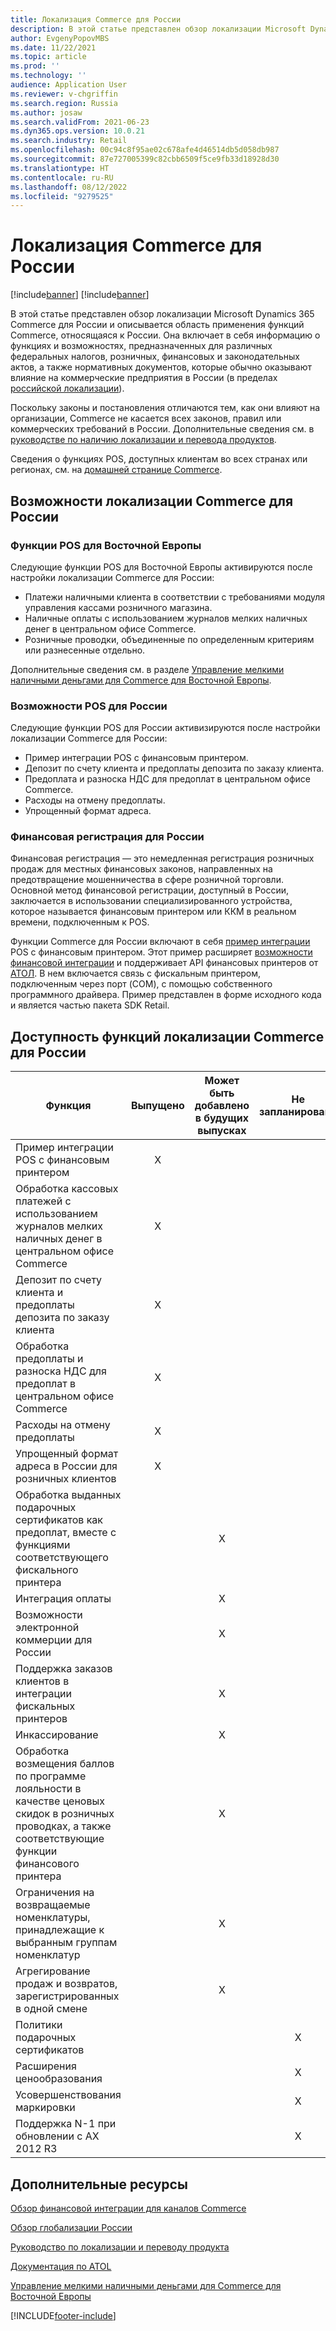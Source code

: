 ```yaml
---
title: Локализация Commerce для России
description: В этой статье представлен обзор локализации Microsoft Dynamics 365 Commerce для России.
author: EvgenyPopovMBS
ms.date: 11/22/2021
ms.topic: article
ms.prod: ''
ms.technology: ''
audience: Application User
ms.reviewer: v-chgriffin
ms.search.region: Russia
ms.author: josaw
ms.search.validFrom: 2021-06-23
ms.dyn365.ops.version: 10.0.21
ms.search.industry: Retail
ms.openlocfilehash: 00c94c8f95ae02c678afe4d46514db5d058db987
ms.sourcegitcommit: 87e727005399c82cbb6509f5ce9fb33d18928d30
ms.translationtype: HT
ms.contentlocale: ru-RU
ms.lasthandoff: 08/12/2022
ms.locfileid: "9279525"
---
```

# <a name="commerce-localization-for-russia"></a>Локализация Commerce для России

[!include[banner](../includes/banner.md)]
[!include[banner](../includes/preview-banner.md)]

В этой статье представлен обзор локализации Microsoft Dynamics 365 Commerce для России и описывается область применения функций Commerce, относящаяся к России. Она включает в себя информацию о функциях и возможностях, предназначенных для различных федеральных налогов, розничных, финансовых и законодательных актов, а также нормативных документов, которые обычно оказывают влияние на коммерческие предприятия в России (в пределах [российской локализации](../../finance/localizations/russia.md)).

Поскольку законы и постановления отличаются тем, как они влияют на организации, Commerce не касается всех законов, правил или коммерческих требований в России. Дополнительные сведения см. в [руководстве по наличию локализации и перевода продуктов](https://aka.ms/dynamics_365_international_availability_deck).

Сведения о функциях POS, доступных клиентам во всех странах или регионах, см. на [домашней странице Commerce](../index.md).

## <a name="capabilities-of-commerce-localization-for-russia"></a>Возможности локализации Commerce для России

### <a name="eastern-europe-specific-pos-features"></a>Функции POS для Восточной Европы

Следующие функции POS для Восточной Европы активируются после настройки локализации Commerce для России:

- Платежи наличными клиента в соответствии с требованиями модуля управления кассами розничного магазина.
- Наличные оплаты с использованием журналов мелких наличных денег в центральном офисе Commerce.
- Розничные проводки, объединенные по определенным критериям или разнесенные отдельно.

Дополнительные сведения см. в разделе [Управление мелкими наличными деньгами для Commerce для Восточной Европы](emea-eeu-petty-cash-for-retail.md).

### <a name="russia-specific-pos-features"></a>Возможности POS для России

Следующие функции POS для России активизируются после настройки локализации Commerce для России:

- Пример интеграции POS с финансовым принтером.
- Депозит по счету клиента и предоплаты депозита по заказу клиента.
- Предоплата и разноска НДС для предоплат в центральном офисе Commerce.
- Расходы на отмену предоплаты.
- Упрощенный формат адреса.

### <a name="fiscal-registration-for-russia"></a>Финансовая регистрация для России

Финансовая регистрация — это немедленная регистрация розничных продаж для местных финансовых законов, направленных на предотвращение мошенничества в сфере розничной торговли. Основной метод финансовой регистрации, доступный в России, заключается в использовании специализированного устройства, которое называется финансовым принтером или ККМ в реальном времени, подключенным к POS.

Функции Commerce для России включают в себя [пример интеграции](./rus-fpi-sample.md) POS с финансовым принтером. Этот пример расширяет [возможности финансовой интеграции](./fiscal-integration-for-retail-channel.md) и поддерживает API финансовых принтеров от [АТОЛ](http://integration.atol.ru/). В нем включается связь с фискальным принтером, подключенным через порт (COM), с помощью собственного программного драйвера. Пример представлен в форме исходного кода и является частью пакета SDK Retail.

## <a name="availability-of-commerce-localization-features-for-russia"></a>Доступность функций локализации Commerce для России

| Функция | Выпущено | Может быть добавлено в будущих выпусках | Не запланировано |
|-|:-:|:-:|:-:|
| Пример интеграции POS с финансовым принтером | Х |  |  |
| Обработка кассовых платежей с использованием журналов мелких наличных денег в центральном офисе Commerce | Х |  |  |
| Депозит по счету клиента и предоплаты депозита по заказу клиента | Х |  |  |
| Обработка предоплаты и разноска НДС для предоплат в центральном офисе Commerce | Х |  |  |
| Расходы на отмену предоплаты | Х |  |  |
| Упрощенный формат адреса в России для розничных клиентов | Х |  |  |
| Обработка выданных подарочных сертификатов как предоплат, вместе с функциями соответствующего фискального принтера |  | Х |  |
| Интеграция оплаты |  | Х |  |
| Возможности электронной коммерции для России |  | Х |  |
| Поддержка заказов клиентов в интеграции фискальных принтеров |  | Х |  |
| Инкассирование |  | Х |  |
| Обработка возмещения баллов по программе лояльности в качестве ценовых скидок в розничных проводках, а также соответствующие функции финансового принтера |  | Х |   |
| Ограничения на возвращаемые номенклатуры, принадлежащие к выбранным группам номенклатур |  | Х |  |
| Агрегирование продаж и возвратов, зарегистрированных в одной смене |  | Х |  |
| Политики подарочных сертификатов |  |  | Х |
| Расширения ценообразования |  |  | Х |
| Усовершенствования маркировки |  |  | Х |
| Поддержка N-1 при обновлении с AX 2012 R3 |  |  | Х |

## <a name="additional-resources"></a>Дополнительные ресурсы

[Обзор финансовой интеграции для каналов Commerce](fiscal-integration-for-retail-channel.md)

[Обзор глобализации России](../../finance/localizations/russia.md)

[Руководство по локализации и переводу продукта](https://aka.ms/dynamics_365_international_availability_deck)

[Документация по ATOL](http://integration.atol.ru/)

[Управление мелкими наличными деньгами для Commerce для Восточной Европы](emea-eeu-petty-cash-for-retail.md)

[!INCLUDE[footer-include](../../includes/footer-banner.md)]
